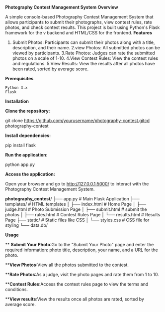 **Photography Contest Management System**
**Overview**

   A simple console-based Photography Contest Management System that allows participants to submit their photographs, view contest rules, rate photos, and check contest results. This project is built using Python's Flask framework for the v     backend and HTML/CSS for the frontend.
**Features**

   1. Submit Photos: Participants can submit their photos along with a title, description, and their name.
   2.view Photos: All submitted photos can be viewed by participants.
   3.Rate Photos: Judges can rate the submitted photos on a scale of 1-10.
   4.View Contest Rules: View the contest rules and regulations.
   5.View Results: View the results after all photos have been rated, sorted by average score.

**Prerequisites**

    Python 3.x
    Flask
    
**Installation**

  **Clone the repository:**


   git clone https://github.com/yourusername/photography-contest.gitcd photography-contest


 **Install dependencies:**


   pip install flask


 **Run the application:**


   python app.py


 **Access the application:**

 
   Open your browser and go to http://127.0.0.1:5000/ to interact with the Photography Contest Management System.


 **photography_contest**/
├── app.py                  # Main Flask Application
├── templates/              # HTML templates
│   ├── index.html          # Home Page
│   ├── judge.html          # Photo Submission Page
│   ├── submit.html         # submit the photos
│   ├── rules.html          # Contest Rules Page
│   └── results.html        # Results Page
├── static/                 # Static files like CSS
│   └── styles.css          # CSS file for styling
└── data.db/


**Usage**


   ** **Submit Your Photo**:Go to the "Submit Your Photo" page and enter the required information: photo title, description, your name, and a URL for the photo.

   ****View Photos**:View all the photos submitted to the contest.

   ****Rate Photos**:As a judge, visit the photo pages and rate them from 1 to 10.

   ****Contest Rules**:Access the contest rules page to view the terms and conditions.

   ****View results**:View the results once all photos are rated, sorted by average score.










  
